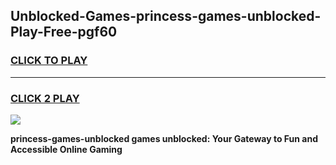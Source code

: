 
## Unblocked-Games-princess-games-unblocked-Play-Free-pgf60
<h3>
<a href="https://premium76.site?title=princess-games-unblocked&ref=10A">CLICK TO PLAY</a></h3>
<hr>

<h3>
<a href="https://premium76.site?title=princess-games-unblocked&ref=10A">CLICK 2 PLAY</a>
  
</h3>

<a href="https://premium76.site?title=princess-games-unblocked&ref=10A"><img src="https://clearcache.store/games.png"></a>


**princess-games-unblocked games unblocked: Your Gateway to Fun and Accessible Online Gaming**
